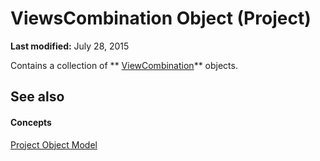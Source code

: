 
# ViewsCombination Object (Project)

 **Last modified:** July 28, 2015

Contains a collection of  ** [ViewCombination](34e4559a-5eb4-02be-8ad6-bdd3839d91db.md)** objects.

## See also


#### Concepts


 [Project Object Model](900b167b-88ec-ea88-15b7-27bb90c22ac6.md)
